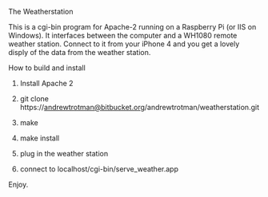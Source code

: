 The Weatherstation

This is a cgi-bin program for Apache-2 running on a Raspberry Pi (or IIS on Windows).  It interfaces
between the computer and a WH1080 remote weather station.  Connect to it from your iPhone 4 and you
get a lovely disply of the data from the weather station.

How to build and install
1.  Install Apache 2

2.  git clone https://andrewtrotman@bitbucket.org/andrewtrotman/weatherstation.git

3.  make

4.  make install

5.  plug in the weather station

6.  connect to localhost/cgi-bin/serve_weather.app

Enjoy.

